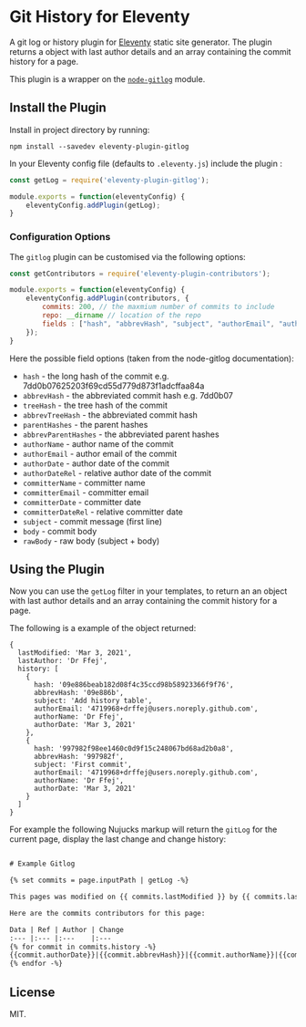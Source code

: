 # Git History for Eleventy

A git log or history plugin for [Eleventy](https://www.11ty.io/) static site generator.  The plugin returns a object with last author details and an array containing the commit history for a page.

This plugin is a wrapper on the [`node-gitlog`](https://github.com/domharrington/node-gitlog#readme) module.

## Install the Plugin

Install in project directory by running:

```shell
npm install --savedev eleventy-plugin-gitlog
```

In your Eleventy config file (defaults to `.eleventy.js`) include the plugin :

```js
const getLog = require('eleventy-plugin-gitlog');

module.exports = function(eleventyConfig) {
    eleventyConfig.addPlugin(getLog);
}
```

### Configuration Options

The `gitlog` plugin can be customised via the following options:

```js
const getContributors = require('eleventy-plugin-contributors');

module.exports = function(eleventyConfig) {
    eleventyConfig.addPlugin(contributors, {
        commits: 200, // the maxmium number of commits to include
        repo: __dirname // location of the repo
        fields : ["hash", "abbrevHash", "subject", "authorEmail", "authorName", "authorDate","authorDateRel"] // gitlog fields to return
    });
}
```
Here the possible field options (taken from the node-gitlog documentation):

- `hash` - the long hash of the commit e.g. 7dd0b07625203f69cd55d779d873f1adcffaa84a
- `abbrevHash` - the abbreviated commit hash e.g. 7dd0b07
- `treeHash` - the tree hash of the commit
- `abbrevTreeHash` - the abbreviated commit hash
- `parentHashes` - the parent hashes
- `abbrevParentHashes` - the abbreviated parent hashes
- `authorName` - author name of the commit
- `authorEmail` - author email of the commit
- `authorDate` - author date of the commit
- `authorDateRel` - relative author date of the commit
- `committerName` - committer name
- `committerEmail` - committer email
- `committerDate` - committer date
- `committerDateRel` - relative committer date
- `subject` - commit message (first line)
- `body` - commit body
- `rawBody` - raw body (subject + body)

## Using the Plugin

Now you can use the `getLog` filter in your templates, to return an an object with last author details and an array containing the commit history for a page.

The following is a example of the object returned:

```
{
  lastModified: 'Mar 3, 2021',
  lastAuthor: 'Dr Ffej',
  history: [
    {
      hash: '09e886beab182d08f4c35ccd98b58923366f9f76',
      abbrevHash: '09e886b',
      subject: 'Add history table',
      authorEmail: '4719968+drffej@users.noreply.github.com',
      authorName: 'Dr Ffej',
      authorDate: 'Mar 3, 2021'
    },
    {
      hash: '997982f98ee1460c0d9f15c248067bd68ad2b0a8',
      abbrevHash: '997982f',
      subject: 'First commit',
      authorEmail: '4719968+drffej@users.noreply.github.com',
      authorName: 'Dr Ffej',
      authorDate: 'Mar 3, 2021'
    }
  ]
}
```

For example the following Nujucks markup will return the `gitLog` for the current page, display the last change and change history:

```html

# Example Gitlog

{% set commits = page.inputPath | getLog -%}

This pages was modified on {{ commits.lastModified }} by {{ commits.lastAuthor }}

Here are the commits contributors for this page:

Data | Ref | Author | Change
:--- |:--- |:---    |:---
{% for commit in commits.history -%}
{{commit.authorDate}}|{{commit.abbrevHash}}|{{commit.authorName}}|{{commit.subject}}
{% endfor -%}

```

## License

MIT.
